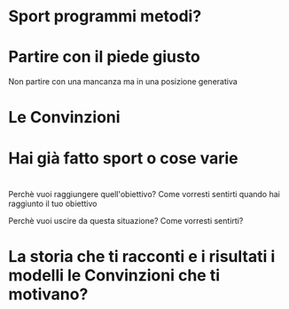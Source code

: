 



 

# Sport programmi metodi?


# Partire con il piede giusto 

Non partire con una mancanza ma in una posizione generativa 

# Le Convinzioni 
# Hai già fatto sport o cose varie
# 
Perchè vuoi raggiungere quell'obiettivo?
Come vorresti sentirti quando hai raggiunto il tuo obiettivo

Perchè vuoi uscire da questa situazione?
Come vorresti sentirti?


# La storia che ti racconti e i risultati i modelli le Convinzioni che ti motivano?

<!--stackedit_data:
eyJoaXN0b3J5IjpbMTIzNTc2NTQyNV19
-->